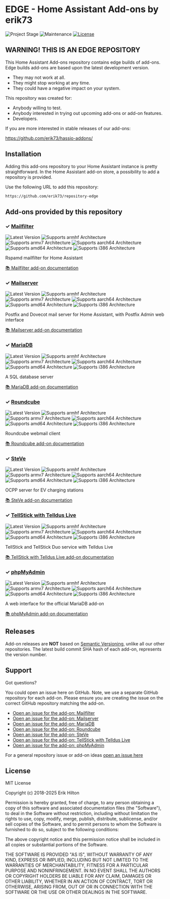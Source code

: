# EDGE - Home Assistant Add-ons by erik73

![Project Stage][project-stage-shield]
![Maintenance][maintenance-shield]
[![License][license-shield]](LICENSE.md)

## WARNING! THIS IS AN EDGE REPOSITORY

This Home Assistant Add-ons repository contains edge builds of add-ons. Edge
builds add-ons are based upon the latest development version.

- They may not work at all.
- They might stop working at any time.
- They could have a negative impact on your system.

This repository was created for:

- Anybody willing to test.
- Anybody interested in trying out upcoming add-ons or add-on features.
- Developers.

If you are more interested in stable releases of our add-ons:

<https://github.com/erik73/hassio-addons/>

## Installation

Adding this add-ons repository to your Home Assistant instance is
pretty straightforward. In the Home Assistant add-on store,
a possibility to add a repository is provided.

Use the following URL to add this repository:

```txt
https://github.com/erik73/repository-edge
```

## Add-ons provided by this repository

### &#10003; [Mailfilter][addon-mailfilter]

![Latest Version][mailfilter-version-shield]
![Supports armhf Architecture][mailfilter-armhf-shield]
![Supports armv7 Architecture][mailfilter-armv7-shield]
![Supports aarch64 Architecture][mailfilter-aarch64-shield]
![Supports amd64 Architecture][mailfilter-amd64-shield]
![Supports i386 Architecture][mailfilter-i386-shield]

Rspamd mailfilter for Home Assistant

[:books: Mailfilter add-on documentation][addon-doc-mailfilter]

### &#10003; [Mailserver][addon-mailserver]

![Latest Version][mailserver-version-shield]
![Supports armhf Architecture][mailserver-armhf-shield]
![Supports armv7 Architecture][mailserver-armv7-shield]
![Supports aarch64 Architecture][mailserver-aarch64-shield]
![Supports amd64 Architecture][mailserver-amd64-shield]
![Supports i386 Architecture][mailserver-i386-shield]

Postfix and Dovecot mail server for Home Assistant, with Postfix Admin web interface

[:books: Mailserver add-on documentation][addon-doc-mailserver]

### &#10003; [MariaDB][addon-mariadb]

![Latest Version][mariadb-version-shield]
![Supports armhf Architecture][mariadb-armhf-shield]
![Supports armv7 Architecture][mariadb-armv7-shield]
![Supports aarch64 Architecture][mariadb-aarch64-shield]
![Supports amd64 Architecture][mariadb-amd64-shield]
![Supports i386 Architecture][mariadb-i386-shield]

A SQL database server

[:books: MariaDB add-on documentation][addon-doc-mariadb]

### &#10003; [Roundcube][addon-roundcube]

![Latest Version][roundcube-version-shield]
![Supports armhf Architecture][roundcube-armhf-shield]
![Supports armv7 Architecture][roundcube-armv7-shield]
![Supports aarch64 Architecture][roundcube-aarch64-shield]
![Supports amd64 Architecture][roundcube-amd64-shield]
![Supports i386 Architecture][roundcube-i386-shield]

Roundcube webmail client

[:books: Roundcube add-on documentation][addon-doc-roundcube]

### &#10003; [SteVe][addon-steve]

![Latest Version][steve-version-shield]
![Supports armhf Architecture][steve-armhf-shield]
![Supports armv7 Architecture][steve-armv7-shield]
![Supports aarch64 Architecture][steve-aarch64-shield]
![Supports amd64 Architecture][steve-amd64-shield]
![Supports i386 Architecture][steve-i386-shield]

OCPP server for EV charging stations

[:books: SteVe add-on documentation][addon-doc-steve]

### &#10003; [TellStick with Telldus Live][addon-tellsticklive]

![Latest Version][tellsticklive-version-shield]
![Supports armhf Architecture][tellsticklive-armhf-shield]
![Supports armv7 Architecture][tellsticklive-armv7-shield]
![Supports aarch64 Architecture][tellsticklive-aarch64-shield]
![Supports amd64 Architecture][tellsticklive-amd64-shield]
![Supports i386 Architecture][tellsticklive-i386-shield]

TellStick and TellStick Duo service with Telldus Live

[:books: TellStick with Telldus Live add-on documentation][addon-doc-tellsticklive]

### &#10003; [phpMyAdmin][addon-phpmyadmin]

![Latest Version][phpmyadmin-version-shield]
![Supports armhf Architecture][phpmyadmin-armhf-shield]
![Supports armv7 Architecture][phpmyadmin-armv7-shield]
![Supports aarch64 Architecture][phpmyadmin-aarch64-shield]
![Supports amd64 Architecture][phpmyadmin-amd64-shield]
![Supports i386 Architecture][phpmyadmin-i386-shield]

A web interface for the official MariaDB add-on

[:books: phpMyAdmin add-on documentation][addon-doc-phpmyadmin]

## Releases

Add-on releases are **NOT** based on [Semantic Versioning][semver], unlike
all our other repositories. The latest build commit SHA hash of each
add-on, represents the version number.

## Support

Got questions?

You could open an issue here on GitHub. Note, we use a separate
GitHub repository for each add-on. Please ensure you are creating the issue
on the correct GitHub repository matching the add-on.

- [Open an issue for the add-on: Mailfilter][mailfilter-issue]
- [Open an issue for the add-on: Mailserver][mailserver-issue]
- [Open an issue for the add-on: MariaDB][mariadb-issue]
- [Open an issue for the add-on: Roundcube][roundcube-issue]
- [Open an issue for the add-on: SteVe][steve-issue]
- [Open an issue for the add-on: TellStick with Telldus Live][tellsticklive-issue]
- [Open an issue for the add-on: phpMyAdmin][phpmyadmin-issue]

For a general repository issue or add-on ideas [open an issue here][issue]

## License

MIT License

Copyright (c) 2018-2025 Erik Hilton

Permission is hereby granted, free of charge, to any person obtaining a copy
of this software and associated documentation files (the "Software"), to deal
in the Software without restriction, including without limitation the rights
to use, copy, modify, merge, publish, distribute, sublicense, and/or sell
copies of the Software, and to permit persons to whom the Software is
furnished to do so, subject to the following conditions:

The above copyright notice and this permission notice shall be included in all
copies or substantial portions of the Software.

THE SOFTWARE IS PROVIDED "AS IS", WITHOUT WARRANTY OF ANY KIND, EXPRESS OR
IMPLIED, INCLUDING BUT NOT LIMITED TO THE WARRANTIES OF MERCHANTABILITY,
FITNESS FOR A PARTICULAR PURPOSE AND NONINFRINGEMENT. IN NO EVENT SHALL THE
AUTHORS OR COPYRIGHT HOLDERS BE LIABLE FOR ANY CLAIM, DAMAGES OR OTHER
LIABILITY, WHETHER IN AN ACTION OF CONTRACT, TORT OR OTHERWISE, ARISING FROM,
OUT OF OR IN CONNECTION WITH THE SOFTWARE OR THE USE OR OTHER DEALINGS IN THE
SOFTWARE.

[addon-mailfilter]: https://github.com/erik73/addon-mailfilter/tree/e0c0791
[addon-doc-mailfilter]: https://github.com/erik73/addon-mailfilter/blob/e0c0791/README.md
[mailfilter-issue]: https://github.com/erik73/addon-mailfilter/issues
[mailfilter-version-shield]: https://img.shields.io/badge/version-e0c0791-blue.svg
[mailfilter-aarch64-shield]: https://img.shields.io/badge/aarch64-yes-green.svg
[mailfilter-amd64-shield]: https://img.shields.io/badge/amd64-yes-green.svg
[mailfilter-armhf-shield]: https://img.shields.io/badge/armhf-no-red.svg
[mailfilter-armv7-shield]: https://img.shields.io/badge/armv7-yes-green.svg
[mailfilter-i386-shield]: https://img.shields.io/badge/i386-no-red.svg
[addon-mailserver]: https://github.com/erik73/addon-mail/tree/bae9e2c
[addon-doc-mailserver]: https://github.com/erik73/addon-mail/blob/bae9e2c/README.md
[mailserver-issue]: https://github.com/erik73/addon-mail/issues
[mailserver-version-shield]: https://img.shields.io/badge/version-bae9e2c-blue.svg
[mailserver-aarch64-shield]: https://img.shields.io/badge/aarch64-yes-green.svg
[mailserver-amd64-shield]: https://img.shields.io/badge/amd64-yes-green.svg
[mailserver-armhf-shield]: https://img.shields.io/badge/armhf-no-red.svg
[mailserver-armv7-shield]: https://img.shields.io/badge/armv7-yes-green.svg
[mailserver-i386-shield]: https://img.shields.io/badge/i386-yes-green.svg
[addon-mariadb]: https://github.com/erik73/addon-mariadb/tree/5031257
[addon-doc-mariadb]: https://github.com/erik73/addon-mariadb/blob/5031257/README.md
[mariadb-issue]: https://github.com/erik73/addon-mariadb/issues
[mariadb-version-shield]: https://img.shields.io/badge/version-5031257-blue.svg
[mariadb-aarch64-shield]: https://img.shields.io/badge/aarch64-yes-green.svg
[mariadb-amd64-shield]: https://img.shields.io/badge/amd64-yes-green.svg
[mariadb-armhf-shield]: https://img.shields.io/badge/armhf-yes-green.svg
[mariadb-armv7-shield]: https://img.shields.io/badge/armv7-yes-green.svg
[mariadb-i386-shield]: https://img.shields.io/badge/i386-yes-green.svg
[addon-roundcube]: https://github.com/erik73/addon-roundcube/tree/e7870ae
[addon-doc-roundcube]: https://github.com/erik73/addon-roundcube/blob/e7870ae/README.md
[roundcube-issue]: https://github.com/erik73/addon-roundcube/issues
[roundcube-version-shield]: https://img.shields.io/badge/version-e7870ae-blue.svg
[roundcube-aarch64-shield]: https://img.shields.io/badge/aarch64-yes-green.svg
[roundcube-amd64-shield]: https://img.shields.io/badge/amd64-yes-green.svg
[roundcube-armhf-shield]: https://img.shields.io/badge/armhf-no-red.svg
[roundcube-armv7-shield]: https://img.shields.io/badge/armv7-yes-green.svg
[roundcube-i386-shield]: https://img.shields.io/badge/i386-no-red.svg
[addon-steve]: https://github.com/erik73/addon-steve/tree/bc3a39d
[addon-doc-steve]: https://github.com/erik73/addon-steve/blob/bc3a39d/README.md
[steve-issue]: https://github.com/erik73/addon-steve/issues
[steve-version-shield]: https://img.shields.io/badge/version-bc3a39d-blue.svg
[steve-aarch64-shield]: https://img.shields.io/badge/aarch64-yes-green.svg
[steve-amd64-shield]: https://img.shields.io/badge/amd64-yes-green.svg
[steve-armhf-shield]: https://img.shields.io/badge/armhf-no-red.svg
[steve-armv7-shield]: https://img.shields.io/badge/armv7-no-red.svg
[steve-i386-shield]: https://img.shields.io/badge/i386-no-red.svg
[addon-tellsticklive]: https://github.com/erik73/addon-tellsticklive/tree/edc1387
[addon-doc-tellsticklive]: https://github.com/erik73/addon-tellsticklive/blob/edc1387/README.md
[tellsticklive-issue]: https://github.com/erik73/addon-tellsticklive/issues
[tellsticklive-version-shield]: https://img.shields.io/badge/version-edc1387-blue.svg
[tellsticklive-aarch64-shield]: https://img.shields.io/badge/aarch64-yes-green.svg
[tellsticklive-amd64-shield]: https://img.shields.io/badge/amd64-yes-green.svg
[tellsticklive-armhf-shield]: https://img.shields.io/badge/armhf-yes-green.svg
[tellsticklive-armv7-shield]: https://img.shields.io/badge/armv7-yes-green.svg
[tellsticklive-i386-shield]: https://img.shields.io/badge/i386-yes-green.svg
[addon-phpmyadmin]: https://github.com/erik73/addon-phpmyadmin/tree/f8fb077
[addon-doc-phpmyadmin]: https://github.com/erik73/addon-phpmyadmin/blob/f8fb077/README.md
[phpmyadmin-issue]: https://github.com/erik73/addon-phpmyadmin/issues
[phpmyadmin-version-shield]: https://img.shields.io/badge/version-f8fb077-blue.svg
[phpmyadmin-aarch64-shield]: https://img.shields.io/badge/aarch64-yes-green.svg
[phpmyadmin-amd64-shield]: https://img.shields.io/badge/amd64-yes-green.svg
[phpmyadmin-armhf-shield]: https://img.shields.io/badge/armhf-no-red.svg
[phpmyadmin-armv7-shield]: https://img.shields.io/badge/armv7-yes-green.svg
[phpmyadmin-i386-shield]: https://img.shields.io/badge/i386-no-red.svg
[issue]: https://github.com/erik73/repository-edge/issues
[license-shield]: https://img.shields.io/github/license/erik73/repository-edge.svg
[maintenance-shield]: https://img.shields.io/maintenance/yes/2025.svg
[project-stage-shield]: https://img.shields.io/badge/project%20stage-experimental-yellow.svg
[semver]: http://semver.org/spec/v2.0.0.html
